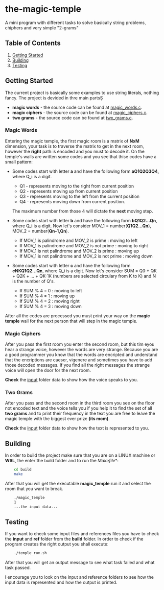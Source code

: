 # the-magic-temple
A mini program with different tasks to solve basically string problems, chiphers and very simple "2-grams"

## Table of Contents

1. [Getting Started](#start-description)
2. [Building](#build-description)
3. [Testing](#test-description)

<a name="start-description"></a>
## Getting Started

The current project is basically some examples to use string literals, nothing fancy. The project is devided in thre main partsȘ
* **magic words** - the source code can be found at [magic_words.c](/src/magic_words.c).
* **magic ciphers** - the source code can be found at [magic_ciphers.c](/src/magic_ciphers.c).
* **two grams** - the source code can be found at [two_grams.c](/src/two_grams.c).

### **Magic Words**

Entering the magic temple, the first magic room is a matrix of **NxM** dimension, your task is to traverse the matrix to get in the next room, however the **right** path is encoded and you must
to decode it. On the temple's walls are written some codes and you see that thise codes have a small pattern:

* Some codes start with letter **a** and have the following form **aQ1Q2Q3Q4**, where Q_i is a digit.
    * Q1 - represents moving to the right from current position
    * Q2 - represents moving up from current position
    * Q3 - represents moving to the left from the current position
    * Q4 - represents moving down from current position.

    The maximum number from those 4 will dictate the **next** moving step.

* Some codes start with letter **b** and have the following form **bQ1Q2...Qn**, where Q_i is a digit. Now let's consider MOV_1 = number(**Q1Q2...Qn**), MOV_2 = number(**Qn-1,Qn**).
    * If MOV_1 is palindrome and MOV_2 is prime : moving to left
    * If MOV_1 is palindrome and MOV_2 is not prime : moving to right
    * If MOV_1 is not palindrome and MOV_2 is prime : moving up
    * If MOV_1 is not palindrome and MOV_2 is not prime : moving down

* Some codes start with letter **c** and have the following form **cNKQ1Q2...Qn**, where Q_i is a digit. Now let's consider SUM = Q0 + QK + Q2K + ... + QK-1K (numbers are selected circulary from K to K) and N is the number of Q's.
    * If SUM % 4 = 0 : moving to left
    * If SUM % 4 = 1 : moving up
    * If SUM % 4 = 2 : moving right
    * If SUM % 4 = 3 : moving down

After all the codes are processed you must print your way on the **magic temple** wall for the next person that will step in the magic temple.

### **Magic Ciphers**

After you pass the first room you enter the second room, but this tim eyou hear a strange voice, however the words are very strange. Because you are a good programmer you know that the words are encripted and understand that the encriptions are caeser, vigenere and sometimes you have to add those decoded messages. If you find all the right messages the strange voice will open the door for the next room.

**Check** the [input](/build/input/magic_ciphers/) folder data to show how the voice speaks to you.

### **Two Grams**

After you pass and the second room in the third room you see on the floor not encoded text and the voice tells you if you help it to find the set of all **two grams** and to print their frequency in the text you are free to leave the magic temple with the biggest ever prize **(its mom)**.

**Check** the [input](/build/input/two_grams/) folder data to show how the text is represented to you.

<a name="build-description"></a>
## Building

In order to build the project make sure that you are on a LINUX machine or **WSL**, the enter the build folder and to run the *Makefile**:

```BASH
    cd build
    make
```

After that you will get the executable **magic_temple** run it and select the room that you want to break.

```BASH
    ./magic_temple
    1
    ...the input data...
```

<a name="test-description"></a>
## Testing

If you want to check some input files and references files you have to check the **input** and **ref** folder from the **build** folder.
In order to check if the program creates the right output you shall execute:

```BASH
    ./temple_run.sh
```

After that you will get an output message to see what task failed and what task passed.

I encourage you to look on the input and reference folders to see how the input data is represented and how the output is printed.